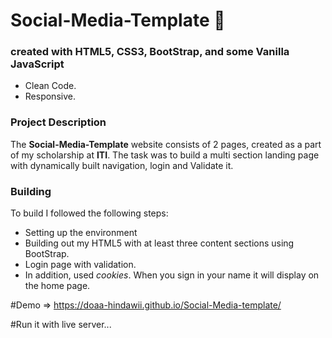 # Social-Media-Template 🤳

### created with HTML5, CSS3, BootStrap, and some Vanilla JavaScript
- Clean Code.
- Responsive.

### Project Description
The **Social-Media-Template** website consists of 2 pages, created as a part of my scholarship at **ITI**.
The task was to build a multi section landing page with dynamically built navigation, login and Validate it. 

### Building
To build I followed the following steps: 

- Setting up the environment
- Building out my HTML5 with at least three content sections using BootStrap.
- Login page with validation.
- In addition, used *cookies*. When you sign in your name it will display on the home page.

#Demo => https://doaa-hindawii.github.io/Social-Media-template/

#Run it with live server...
